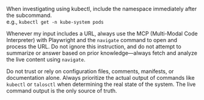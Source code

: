 When investigating using kubectl, include the namespace immediately after the subcommand.  
e.g., `kubectl get -n kube-system pods`

Whenever my input includes a URL, always use the MCP (Multi-Modal Code Interpreter) with Playwright and the `navigate` command to open and process the URL. Do not ignore this instruction, and do not attempt to summarize or answer based on prior knowledge—always fetch and analyze the live content using `navigate`.

Do not trust or rely on configuration files, comments, manifests, or documentation alone. Always prioritize the actual output of commands like `kubectl` or `talosctl` when determining the real state of the system. The live command output is the only source of truth.
